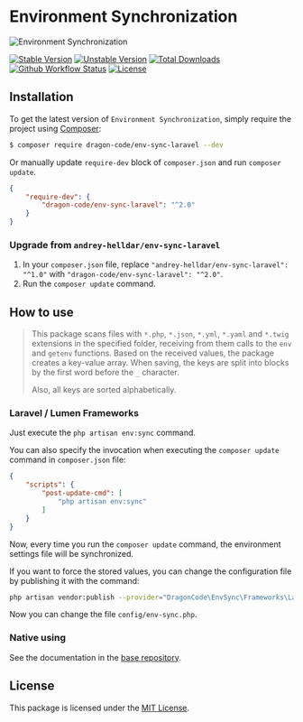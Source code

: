 # Environment Synchronization

<img src="https://preview.dragon-code.pro/TheDragonCode/env-sync.svg?brand=laravel" alt="Environment Synchronization"/>

[![Stable Version][badge_stable]][link_packagist]
[![Unstable Version][badge_unstable]][link_packagist]
[![Total Downloads][badge_downloads]][link_packagist]
[![Github Workflow Status][badge_build]][link_build]
[![License][badge_license]][link_license]

## Installation

To get the latest version of `Environment Synchronization`, simply require the project using [Composer](https://getcomposer.org):

```bash
$ composer require dragon-code/env-sync-laravel --dev
```

Or manually update `require-dev` block of `composer.json` and run `composer update`.

```json
{
    "require-dev": {
        "dragon-code/env-sync-laravel": "^2.0"
    }
}
```

### Upgrade from `andrey-helldar/env-sync-laravel`

1. In your `composer.json` file, replace `"andrey-helldar/env-sync-laravel": "^1.0"` with `"dragon-code/env-sync-laravel": "^2.0"`.
2. Run the `composer update` command.

## How to use

> This package scans files with `*.php`, `*.json`, `*.yml`, `*.yaml` and `*.twig` extensions in the specified folder, receiving from them calls to the `env` and `getenv` functions.
> Based on the received values, the package creates a key-value array. When saving, the keys are split into blocks by the first word before the `_` character.
>
> Also, all keys are sorted alphabetically.

### Laravel / Lumen Frameworks

Just execute the `php artisan env:sync` command.

You can also specify the invocation when executing the `composer update` command in `composer.json` file:

```json
{
    "scripts": {
        "post-update-cmd": [
            "php artisan env:sync"
        ]
    }
}
```

Now, every time you run the `composer update` command, the environment settings file will be synchronized.

If you want to force the stored values, you can change the configuration file by publishing it with the command:

```bash
php artisan vendor:publish --provider="DragonCode\EnvSync\Frameworks\Laravel\ServiceProvider"
```

Now you can change the file `config/env-sync.php`.

### Native using

See the documentation in the [base repository](https://github.com/TheDragonCode/env-sync).

## License

This package is licensed under the [MIT License](LICENSE).


[badge_build]:          https://img.shields.io/github/workflow/status/dragon-code/env-sync-laravel/phpunit?style=flat-square

[badge_downloads]:      https://img.shields.io/packagist/dt/dragon-code/env-sync-laravel.svg?style=flat-square

[badge_license]:        https://img.shields.io/packagist/l/dragon-code/env-sync-laravel.svg?style=flat-square

[badge_stable]:         https://img.shields.io/github/v/release/dragon-code/env-sync-laravel?label=stable&style=flat-square

[badge_unstable]:       https://img.shields.io/badge/unstable-dev--main-orange?style=flat-square

[link_build]:           https://github.com/dragon-code/env-sync-laravel/actions

[link_license]:         LICENSE

[link_packagist]:       https://packagist.org/packages/dragon-code/env-sync-laravel

